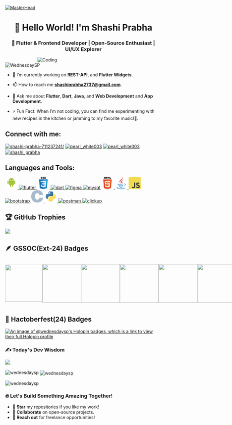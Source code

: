 [![MasterHead](https://img.freepik.com/free-vector/mobile-application-tupography-banner-with-mobile-device-symbols-flat-illustration_1284-29498.jpg?w=1380&t=st=1707575966~exp=1707576566~hmac=d141e7d3a0aea101f57ee3a1d73c17ff16a794cedfb9f7f918854e923d0b6a34)](https://rishavchanda.io)
<h1 align="center">👋 Hello World! I'm Shashi Prabha</h1>
<h3 align="center">🚀 Flutter & Frontend Developer | Open-Source Enthusiast | UI/UX Explorer</h3>
<img  align="right"  alt="Coding" width="400" src="https://user-images.githubusercontent.com/74038190/221352975-94759904-aa4c-4032-a8ab-b546efb9c478.gif"> 
<p align="left"> <img src="https://komarev.com/ghpvc/?username=wednesdaysp&label=PROFILE+VIEWS&color=0e75b6&style=plastic" alt="WednesdaySP" /> </p>

- 🔭 I’m currently working on **REST-API**,  and **Flutter Widgets**.
  
- 📫 How to reach me **shashiprabha2737@gmail.com**.
  
- 💬 Ask me about **Flutter**, **Dart**, **Java**, and **Web Development** and **App Development**.
  
- ⚡ Fun Fact: When I’m not coding, you can find me experimenting with new recipes in the kitchen or jamming to my favorite music!🎵.

<!---<a href="https://www.buymeacoffee.com/shashiprabha" target="_blank"><img align="center" src="https://img.shields.io/badge/Buy_Me_A_Coffee-FFDD00?style=for-the-badge&logo=buy-me-a-coffee&logoColor=black" height="30" /></a> --->
  
## Connect with me:
<p align="left">
<a href="https://linkedin.com/in/shashi-prabha-711237241/" target="blank"><img align="center" src="https://raw.githubusercontent.com/rahuldkjain/github-profile-readme-generator/master/src/images/icons/Social/linked-in-alt.svg" alt="shashi-prabha-711237241/" height="30" width="40" /></a>
<a href="https://instagram.com/pearl_white003" target="blank"><img align="center" src="https://raw.githubusercontent.com/rahuldkjain/github-profile-readme-generator/master/src/images/icons/Social/instagram.svg" alt="pearl_white003" height="30" width="40" /></a>
<a href="https://twitter.com/ShashiPrab14764" target="blank"><img align="center" src="https://raw.githubusercontent.com/rahuldkjain/github-profile-readme-generator/master/src/images/icons/Social/twitter.svg" alt="pearl_white003" height="30" width="40" /></a>
<a href="https://discord.com/channels/@me" target="blank"><img align="center" src="https://github.com/user-attachments/assets/866ec66e-3ef0-4c48-918a-7734aaecb658" alt="shashi_prabha" height="30" width="40"/></a>
</p>

## Languages and Tools:
<p align="left"> 
<a href="https://developer.android.com" target="_blank" rel="noreferrer"> <img src="https://raw.githubusercontent.com/devicons/devicon/master/icons/android/android-original-wordmark.svg" alt="android" width="40" height="40"/> </a> 
<a href="https://flutter.dev" target="_blank" rel="noreferrer"> <img src="https://www.vectorlogo.zone/logos/flutterio/flutterio-icon.svg" alt="flutter" width="40" height="40"/> </a> 
<a href="https://www.w3schools.com/css/" target="_blank" rel="noreferrer"> <img src="https://raw.githubusercontent.com/devicons/devicon/master/icons/css3/css3-original-wordmark.svg" alt="css3" width="40" height="40"/> </a> <a href="https://dart.dev" target="_blank" rel="noreferrer"> <img src="https://www.vectorlogo.zone/logos/dartlang/dartlang-icon.svg" alt="dart" width="40" height="40"/> </a> 
<a href="https://www.figma.com/" target="_blank" rel="noreferrer"> <img src="https://www.vectorlogo.zone/logos/figma/figma-icon.svg" alt="figma" width="40" height="40"/>  </a>  
<a href="https://www.mysql.com/" target="_blank" rel="noreferrer"> <img src="https://cdn.jsdelivr.net/gh/devicons/devicon/icons/mysql/mysql-original-wordmark.svg" alt="mysql" width="40" height="40"/> </a>  
<a href="https://www.w3.org/html/" target="_blank" rel="noreferrer"> <img src="https://raw.githubusercontent.com/devicons/devicon/master/icons/html5/html5-original-wordmark.svg" alt="html5" width="40" height="40"/> </a> 
<a href="https://www.java.com" target="_blank" rel="noreferrer"><img src="https://raw.githubusercontent.com/devicons/devicon/master/icons/java/java-original.svg" alt="java" width="40" height="40"/> </a> 
<a href="https://developer.mozilla.org/en-US/docs/Web/JavaScript" target="_blank" rel="noreferrer"> <img src="https://raw.githubusercontent.com/devicons/devicon/master/icons/javascript/javascript-original.svg" alt="javascript" width="40" height="40"/> </a>  
<a href="https://getbootstrap.com/" target="_blank" rel="noreferrer"> <img src="https://github.com/user-attachments/assets/2ad7cb66-8011-4ea4-801e-8ba12069f9b9" alt="bootstrap" width="40" height="40"/> </a> 
<a href="https://www.cprogramming.com/" target="_blank" rel="noreferrer"> <img src="https://raw.githubusercontent.com/devicons/devicon/master/icons/c/c-original.svg" alt="c" width="40" height="40"/> </a> 
<a href="https://www.python.org" target="_blank" rel="noreferrer"> <img src="https://raw.githubusercontent.com/devicons/devicon/master/icons/python/python-original.svg" alt="python" width="40" height="40"/> </a> 
<a href="https://www.postman.com/" target="_blank" rel="noreferrer"> <img src="https://cdn.worldvectorlogo.com/logos/postman.svg" alt="postman" width="40" height="40"/> </a>  
<a href="https://clickup.com/lp?utm_source=google&utm_medium=cpc&utm_campaign=gs_cpc_arlv_nnc_brand_trial_all-devices_troas_lp_x_all-departments_x_brand&utm_content=all-countries_kw-target_text_all-industries_all-features_all-use-cases_clickup_features_productivity_broad&utm_term=b_clickup%20productivity&utm_creative=657686021884_BrandChampion-03072023_rsa&utm_custom1=&utm_custom2=&gad_source=1&gclid=CjwKCAjwqf20BhBwEiwAt7dtdaScXgyL-F_yprC9uXN_qL_kRXmNHA-ZoiBnSV-R4U_vwPQ2JKjuxBoCozYQAvD_BwE" target="_blank" rel="noreferrer"> <img src="https://i.scdn.co/image/ab6761610000e5eb85f93be32018d299b620bcf3" alt="clickup" width="40" height="40"/> </a> 
</p>


## 🏆 GitHub Trophies
![](https://github-profile-trophy.vercel.app/?username=WednesdaySP&theme=radical&no-frame=false&no-bg=false&margin-w=1) 

## 🪶 GSSOC(Ext-24) Badges 
<div style='display:flex; align-items:center; gap: 10;' align='center'>
  <img src="https://github.com/user-attachments/assets/b34e3ec1-fb40-4576-ad1a-60144697e8bb" width="120px" height="120px" />
  <img src="https://github.com/user-attachments/assets/74bce500-f305-411c-97ba-2b47ba029825" width="125px" height="125px" />
  <img src="https://github.com/user-attachments/assets/29f9614e-b8d6-428a-b38c-9f4f5d29b661" width="125px" height="125px" />
  <img src="https://github.com/user-attachments/assets/0f3b975d-a704-4930-996f-d0eb8c677b02" width="125px" height="125px" />
  <img src="https://github.com/user-attachments/assets/288e5321-f91c-4a6c-869c-11d00952c486" width="125px" height="125px" />
  <img src="https://github.com/user-attachments/assets/bcd64598-64c4-4eee-9b74-22502fd8c78c" width="125px" height="125px" />
  <img src="https://github.com/user-attachments/assets/2ff52b15-464b-4b1c-a30f-896328490467" width="125px" height="125px" />
  <img src="https://github.com/user-attachments/assets/ab45541a-faaa-43b7-adc0-3f2d53f8c48c" width="125px" height="125px" />
  <img src="https://raw.githubusercontent.com/GSSoC24/Contributor/refs/heads/main/assets/Git%20Explorer.png" width="150px" height="150px" />
</div>

## 🦖 Hactoberfest(24) Badges 
[![An image of @wednesdaysp's Holopin badges, which is a link to view their full Holopin profile](https://holopin.me/wednesdaysp)](https://holopin.io/@wednesdaysp)

### ✍️ Today's Dev Wisdom
![](https://quotes-github-readme.vercel.app/api?type=horizontal&theme=tokyonight)

<p><img align="left" src="https://github-readme-stats.vercel.app/api/top-langs?username=wednesdaysp&show_icons=true&locale=en&layout=compact&theme=dark&hide_border=false" alt="wednesdaysp" /></p>

<p>&nbsp;<img align="center" src="https://github-readme-stats.vercel.app/api?username=wednesdaysp&show_icons=true&locale=en&theme=dark&hide_border=false&include_all_commits=true&count_private=true" alt="wednesdaysp" /></p>

<p><img align="center" src="https://github-readme-streak-stats.herokuapp.com/?user=wednesdaysp&theme=dark&hide_border=false" alt="wednesdaysp" /></p>

### 🔥 Let's Build Something Amazing Together!
- 🌟 **Star** my repositories if you like my work!
- 🤝 **Collaborate** on open-source projects.
- 📩 **Reach out** for freelance opportunities!
<!---readme editor tool: https://readme.so/editor--->


